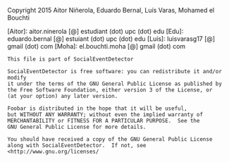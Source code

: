 Copyright 2015 Aitor Niñerola, Eduardo Bernal, Luís Varas, Mohamed el Bouchti

   [Aitor]: aitor.ninerola [@] estudiant (dot) upc (dot) edu
   [Edu]: eduardo.bernal [@] estuiant (dot) upc (dot) edu
   [Luís]: luisvarasg17 [@] gmail (dot) com
   [Moha]: el.bouchti.moha [@] gmail (dot) com
   

    This file is part of SocialEventDetector

    SocialEventDetector is free software: you can redistribute it and/or modify
    it under the terms of the GNU General Public License as published by
    the Free Software Foundation, either version 3 of the License, or
    (at your option) any later version.

    Foobar is distributed in the hope that it will be useful,
    but WITHOUT ANY WARRANTY; without even the implied warranty of
    MERCHANTABILITY or FITNESS FOR A PARTICULAR PURPOSE.  See the
    GNU General Public License for more details.

    You should have received a copy of the GNU General Public License
    along with SocialEventDetector.  If not, see <http://www.gnu.org/licenses/
